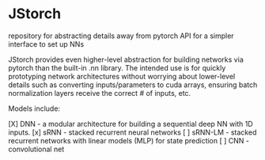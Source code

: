 # JStorch
repository for abstracting details away from pytorch API for a simpler interface to set up NNs

JStorch provides even higher-level abstraction for building networks via pytorch than the built-in .nn library. The intended use is for quickly prototyping network architectures without worrying about lower-level details such as converting inputs/parameters to cuda arrays, ensuring batch normalization layers receive the correct # of inputs, etc.

Models include:

[X] DNN - a modular architecture for building a sequential deep NN with 1D inputs. 
[x] sRNN - stacked recurrent neural networks
[ ] sRNN-LM - stacked recurrent networks with linear models (MLP) for state prediction
[ ] CNN - convolutional net
